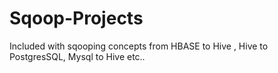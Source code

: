 # Sqoop-Projects
Included with sqooping concepts from HBASE to Hive , Hive to PostgresSQL, Mysql to Hive etc..
